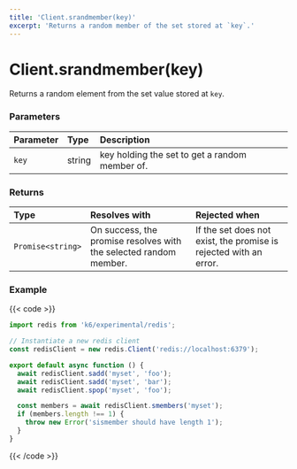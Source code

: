 ```yaml
---
title: 'Client.srandmember(key)'
excerpt: 'Returns a random member of the set stored at `key`.'
---
```


# Client.srandmember(key)

Returns a random element from the set value stored at `key`.

### Parameters

| Parameter | Type   | Description                                    |
| :-------- | :----- | :--------------------------------------------- |
| `key`     | string | key holding the set to get a random member of. |

### Returns

| Type              | Resolves with                                                     | Rejected when                                                     |
| :---------------- | :---------------------------------------------------------------- | :---------------------------------------------------------------- |
| `Promise<string>` | On success, the promise resolves with the selected random member. | If the set does not exist, the promise is rejected with an error. |

### Example

{{< code >}}

```javascript
import redis from 'k6/experimental/redis';

// Instantiate a new redis client
const redisClient = new redis.Client('redis://localhost:6379');

export default async function () {
  await redisClient.sadd('myset', 'foo');
  await redisClient.sadd('myset', 'bar');
  await redisClient.spop('myset', 'foo');

  const members = await redisClient.smembers('myset');
  if (members.length !== 1) {
    throw new Error('sismember should have length 1');
  }
}
```

{{< /code >}}
